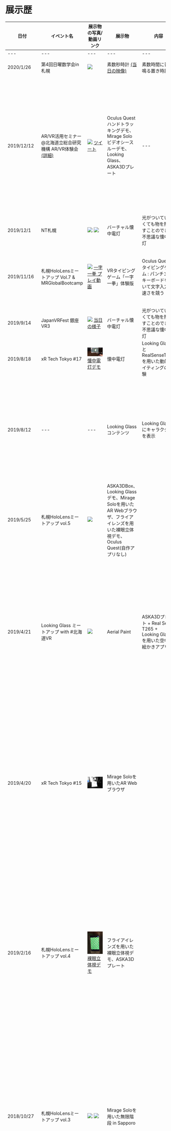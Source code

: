 # 展示歴

|日付|イベント名|展示物の写真/動画リンク|展示物|内容|小話|
|---|---|---|---|---|---|
|---|---|---|---|---|---|
|2020/1/26|第4回日曜数学会in札幌|<img src="https://pbs.twimg.com/media/EPMk1L3U0AAOAXB?format=jpg&name=4096x4096" width="480">|素数秒時計 [(当日の映像)](https://twitter.com/DMiyamo3/status/1222815103919087616)|素数時間に音が鳴る置き時計|[四つ子素数が鳴る瞬間、一番盛り上がりました](https://twitter.com/tsujimotter/status/1221388010618376192)|
|2019/12/12|AR/VR活用セミナー@北海道立総合研究機構 AR/VR体験会 [(詳細)](https://www.hro.or.jp/list/industrial/research/iri/news/19/work/201912arvr_seminar.pdf)|<img src="https://pbs.twimg.com/media/ELj9gYxU4AA_jYM?format=jpg&name=4096x4096" width="480"> [ツイート](https://twitter.com/DMiyamo3/status/1204991643281022976)|Oculus Quest ハンドトラッキングデモ、Mirage Solo ビデオシースルーデモ、Looking Glass、ASKA3Dプレート|---|道総研の方から依頼を受けてAR/VR関係で自分が好きなデバイスをひととおり持っていきました。OculusQuestのハンドトラッキングが体験できる最速のイベントになったと思います。札幌からxrkaigiにいった方や業務でVRの分野に関わりないけど興味がある方など様々な立場の人が集まる良い会でした。|
|2019/12/1|NT札幌|<img src="https://pbs.twimg.com/media/EK9TTalVUAEL8aZ?format=jpg&name=4096x4096" width="480"> <img src="https://pbs.twimg.com/media/EK9TTaoUcAMtNqQ?format=jpg&name=4096x4096" width="480">|バーチャル懐中電灯|光がついていなくても物を照らすことのできる不思議な懐中電灯|---|
|2019/11/16|札幌HoloLensミートアップ Vol.7 & MRGlobalBootcamp|<img src="https://pbs.twimg.com/media/EJd1eAvVUAQKwzY?format=jpg&name=4096x4096" width="480"> [一字一拳 プレイ動画](https://twitter.com/DMiyamo3/status/1195615410550276096)|VRタイピングゲーム「一字一拳」体験版|Oculus Quest用タイピングゲーム : パンチングキーボードを用いて文字入力の速さを競う|一人で楽しめる＆特殊な機材を使わない＆VRキーボード研究を兼ねた作品です。これは改良してどこかのタイミングで販売する予定です。|
|2019/9/14|JapanVRFest 銀座VR3|<img src="https://pbs.twimg.com/media/EEY2tzsXkAUkcNq?format=jpg&name=4096x4096" width="480"> [当日の様子](https://twitter.com/search?q=%23%E9%8A%80%E5%BA%A7VR%E3%80%80%E6%87%90%E4%B8%AD%E9%9B%BB%E7%81%AF&src=typed_query&f=live)|バーチャル懐中電灯|光がついていなくても物を照らすことのできる不思議な懐中電灯|---|
|2019/8/18|xR Tech Tokyo #17|<img src="https://github.com/dmiyamo3/miyamo-notebook/blob/master/images/FlashLight1.PNG" width="480"> [懐中電灯デモ](https://twitter.com/DMiyamo3/status/1152485407176527872)|懐中電灯|Looking GlassとRealSenseT265を用いた動的ライティングの実験|---|
|2019/8/12|---|---|Looking Glass コンテンツ|Looking Glassにキャラクターを表示|某サークルに頼まれて作りました。コントローラーでカメラ位置やFOVを変えてキャラクターを閲覧できるアプリです。現場では残念ながら電源トラブルのためあまり展示できなかったようですが、その後の飲み会では好評だったようで何よりです。|
|2019/5/25|札幌HoloLensミートアップ vol.5|<img src="https://pbs.twimg.com/media/D7Yri_EUwAAmudH.jpg" width="480">|ASKA3DBox、Looking Glass デモ、Mirage Soloを用いたAR Webブラウザ、フライアイレンズを用いた裸眼立体視デモ、Oculus Quest(自作アプリなし)||HoloLensミートアップ展示用の新しいものを作っていなかったので数でごまかしました。重かった。|
|2019/4/21|Looking Glass ミートアップ with #北海道VR|<img src="https://mastodon-vr.com/wp-content/uploads/miyamo.png" width="480">|Aerial Paint|ASKA3Dプレート + Real Sense T265 + Looking Glassを用いた空中お絵かきアプリ|ASKA3DプレートとLooking Glassを組み合わせて何か作りたいと思い作りました。構想当初はLeap Motionを使う予定でしたが、まさかのネタ被りになりそうだったので路線変更。RealSenseT265を使った作品に切り替えました。結果として、バーチャル懐中電灯につながる機会となったので試してよかったと思っています。|
|2019/4/20|xR Tech Tokyo #15|<img src="https://raw.githubusercontent.com/dmiyamo3/miyamo-notebook/master/images/mirasolo_ar.jpg" width="480">|Mirage Soloを用いたAR Webブラウザ||Mirage SoloのビデオシースルーAR機能が解放されてすぐに作ったもの。自分が日常的にARで何がやりたいかって考えたときに、とりあえず検索とTwitterと動画を見たいと思って作りました。実際に一か月間くらいMirage Soloをつけたまま生活したりもしましたが、おでこに汗かくのが辛かったのでやめました。眼鏡サイズのMirage Solo発売しないかな。|
|2019/2/16|札幌HoloLensミートアップ vol.4|<img src="https://raw.githubusercontent.com/dmiyamo3/miyamo-notebook/master/images/flyeyelens.PNG" width="480"> [裸眼立体視デモ](https://twitter.com/DMiyamo3/status/1080016428332310531)|フライアイレンズを用いた裸眼立体視デモ、ASKA3Dプレート||立体ディスプレイの研究をしていて試しに作ったもの。pythonで適当に作った画像の割には立体的に見えて感動しました。東京のイベントで@_mer2さんにレンズの販売所を教えて貰い、その翌日にフライアイレンズを買いに行きました。空港での待ち時間でプログラムを書いたのを覚えています。そういえばLooking Glassが高いから代わりになるものが欲しいと思って作ったような気もします（結局Looking Glassは買いましたが）|
|2018/10/27|札幌HoloLensミートアップ vol.3|<img src="https://pbs.twimg.com/media/DqifjWxXQAAgqjr.jpg" width="480"> <img src="https://pbs.twimg.com/media/DqifjWiWoAI3mc1.jpg" width="480">|Mirage Soloを用いた無限階段 in Sapporo||六本木ヒルズで無限階段を使った作品をTwitterで見かけました。体験したかったのですが、札幌から行くのは遠かったので代わりのものを作りました。制作した中で一番大きく準備に時間のかかるものとなりましたが、体験者の反応が一番良かった作品でもあります。こんな面白いものを考えた研究者の方には頭が上がりません。|
|2018/10/10-12|No Maps（札幌地下歩行空間）|<img src="https://pbs.twimg.com/media/DqifjWsWwAAEfEK.jpg" width="480"> [お風呂VTuberデモ](https://twitter.com/DMiyamo3/status/1111083637661794304)|お風呂VTuber|Oculus GoだけでVTuberみたいな動画を撮れるアプリ|Blenderでモデリングしたキャラクターの頭部だけのモデルを以前に試作していたのですが、使いどころがなく困っていました。またOculusGoを買って何か作ろうと思っていたので、お風呂なら水面で首から下は見えないから頭だけのモデルでいける！と思いつき、出来上がったものです。こだわった機能は疑似6DoFです。OculusGoは基本的に3DoFなので頭の位置を動かせないのですが、OculusGoを傾けるとVR上では首が傾くようにすることで頭の位置を動かす疑似6DoFを実装しました。多くの人に体験してもらいましたが、この仕組みで酔いは一切起きなかったので、今後OculusGoで作品を作るときは入れたい機能です。|
|2018/8/17|VR体験会@ネクスコサポート北海道|<img src="https://github.com/dmiyamo3/miyamo-notebook/blob/master/images/car_accident.png" width="480"> [自動車衝突体験デモ](https://twitter.com/jun_mh4g/status/1030437443353243654)|自動車衝突体験|Oculus Goを用いたシンプルな自動車との衝突体験|ネクスコサポート北海道さんでVRの体験会をする話があり、それなら自動車のデモ作ってみるかと思い、一日でプロトタイプを作りました。その後展示用の機能を加えて実際にデモで使用しました。|
|2018/7/21|札幌HoloLensミートアップ vol.2|<img src="https://raw.githubusercontent.com/dmiyamo3/miyamo-notebook/master/images/MyNorthStar.JPG" width="480"> [なんちゃって North Star デモ](https://twitter.com/DMiyamo3/status/1017859659909120000)|なんちゃって North Star| Leap Motion + ARゴーグル + Androidタブレット + ノートパソコン を組み合わせたハンドトラッキング可能で3DoFで動作するARデバイス|HoloLensが高すぎて手が出なかったので安く手軽に作れる方法を探した結果です。|
|2018/2/18|第3回 日曜数学会 in 札幌|<img src="https://pbs.twimg.com/media/DWTJeLJVAAA1XCP.jpg" width="480">|オーロラVR|Oculus Riftでシェーダーで描いたオーロラを眺めるアプリ|オーロラをVRで見たい＆シェーダーの勉強を兼ねて作りました。|
|2016/9/24|第2回 日曜数学会 in 札幌||ゼータ関数VR|Oculus Riftで巨大な「3D化されたゼータ関数」の上を歩けるアプリ(@tsujimotterさんの3Dモデルをお借りしました)|@tsujimotterさんの触れるゼータ関数をVRで見たかったから作りました。|
